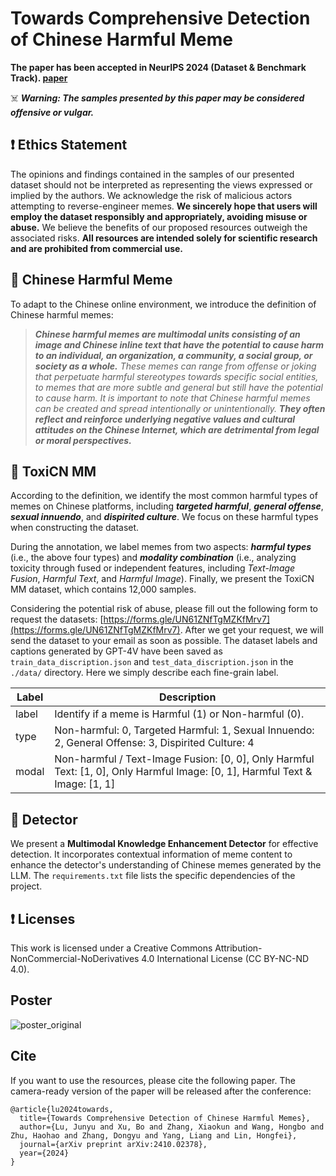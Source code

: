 # Towards Comprehensive Detection of Chinese Harmful Meme

**The paper has been accepted in NeurIPS 2024 (Dataset & Benchmark Track). [paper](https://arxiv.org/abs/2410.02378)** 

☠️ ***Warning: The samples presented by this paper may be considered offensive or vulgar.***

## ❗️ Ethics Statement
The opinions and findings contained in the samples of our presented dataset should not be interpreted as representing the views expressed or implied by the authors. We acknowledge the risk of malicious actors attempting to reverse-engineer memes. **We sincerely hope that users will employ the dataset responsibly and appropriately, avoiding misuse or abuse.** We believe the benefits of our proposed resources outweigh the associated risks. **All resources are intended solely for scientific research and are prohibited from commercial use.**

## 📜 Chinese Harmful Meme

To adapt to the Chinese online environment, we introduce the definition of Chinese harmful memes:

>_**Chinese harmful memes are multimodal units consisting of an image and Chinese inline text that have the potential to cause harm to an individual, an organization, a community, a social group, or society as a whole.** 
These memes can range from offense or joking that perpetuate harmful stereotypes towards specific social entities, to memes that are more subtle and general but still have the potential to cause harm. 
It is important to note that Chinese harmful memes can be created and spread intentionally or unintentionally. **They often reflect and reinforce underlying negative values and cultural attitudes on the Chinese Internet, which are detrimental from legal or moral perspectives.**_


## 📜 ToxiCN MM

According to the definition, we identify the most common harmful types of memes on Chinese platforms, including **_targeted harmful_**, **_general offense_**, _**sexual innuendo**_, and _**dispirited culture**_.
We focus on these harmful types when constructing the dataset.

During the annotation, we label memes from two aspects: **_harmful types_** (i.e., the above four types) and **_modality combination_** (i.e., analyzing toxicity through fused or independent features, including _Text-Image Fusion_, _Harmful Text_, and _Harmful Image_). Finally, we present the ToxiCN MM dataset, which contains 12,000 samples.

Considering the potential risk of abuse, please fill out the following form to request the datasets: [https://forms.gle/UN61ZNfTgMZKfMrv7](https://forms.gle/UN61ZNfTgMZKfMrv7). After we get your request, we will send the dataset to your email as soon as possible.
The dataset labels and captions generated by GPT-4V have been saved as `train_data_discription.json` and `test_data_discription.json` in the `./data/` directory. Here we simply describe each fine-grain label.

| Label           | Description                                                  |
| --------------- | ------------------------------------------------------------ |
| label           | Identify if a meme is Harmful (1) or Non-harmful (0).         |
| type            | Non-harmful: 0, Targeted Harmful: 1, Sexual Innuendo: 2, General Offense: 3, Dispirited Culture: 4|
| modal           | Non-harmful / Text-Image Fusion: [0, 0], Only Harmful Text: [1, 0], Only Harmful Image: [0, 1], Harmful Text & Image: [1, 1]|


## 📜 Detector
We present a **Multimodal Knowledge Enhancement Detector** for effective detection. It incorporates contextual information of meme content to enhance the detector's understanding of Chinese memes generated by the LLM. The `requirements.txt` file lists the specific dependencies of the project.


## ❗️ Licenses
This work is licensed under a Creative Commons Attribution- NonCommercial-NoDerivatives 4.0 International License (CC BY-NC-ND 4.0). 


## Poster
![poster_original](https://github.com/user-attachments/assets/c3cb7793-33f2-4e3e-ad72-e0d84530c658)




## Cite
If you want to use the resources, please cite the following paper. The camera-ready version of the paper will be released after the conference:
~~~
@article{lu2024towards,
  title={Towards Comprehensive Detection of Chinese Harmful Memes},
  author={Lu, Junyu and Xu, Bo and Zhang, Xiaokun and Wang, Hongbo and Zhu, Haohao and Zhang, Dongyu and Yang, Liang and Lin, Hongfei},
  journal={arXiv preprint arXiv:2410.02378},
  year={2024}
}
~~~




